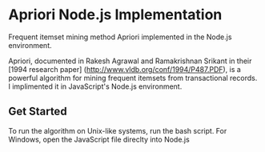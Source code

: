 # Apriori Node.js Implementation
Frequent itemset mining method Apriori implemented in the Node.js environment.

Apriori, documented in Rakesh Agrawal and Ramakrishnan Srikant in their [1994 research paper] (http://www.vldb.org/conf/1994/P487.PDF), is a powerful algorithm for mining frequent itemsets from transactional records. I implimented it in JavaScript's Node.js environment. 

## Get Started
To run the algorithm on Unix-like systems, run the bash script.
For Windows, open the JavaScript file direclty into Node.js
